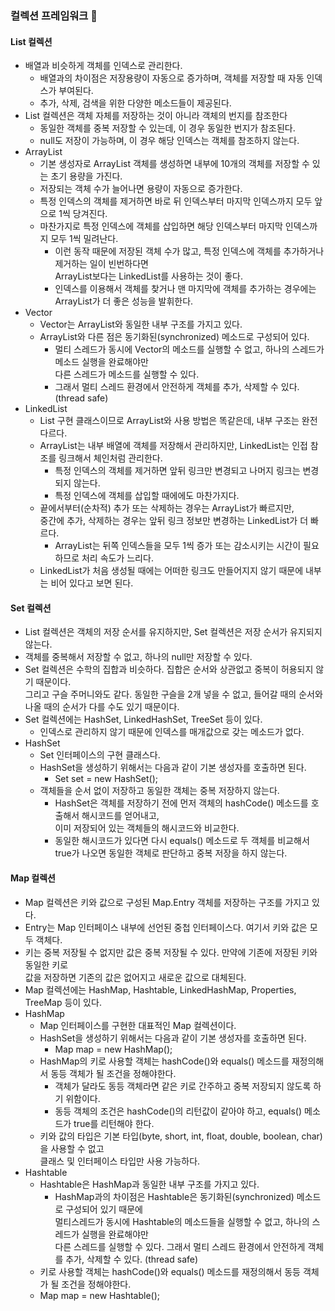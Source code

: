 ### 컬렉션 프레임워크 📝

<h4>List 컬렉션</h4>
<ul>
	<li>배열과 비슷하게 객체를 인덱스로 관리한다.
		<ul>
			<li>배열과의 차이점은 저장용량이 자동으로 증가하며, 객체를 저장할 때 자동 인덱스가 부여된다.</li>
			<li>추가, 삭제, 검색을 위한 다양한 메소드들이 제공된다.</li>
		</ul>
	</li>
	<li>List 컬렉션은 객체 자체를 저장하는 것이 아니라 객체의 번지를 참조한다
		<ul>
			<li>동일한 객체를 중복 저장할 수 있는데, 이 경우 동일한 번지가 참조된다.</li>
			<li>null도 저장이 가능하며, 이 경우 해당 인덱스는 객체를 참조하지 않는다.</li>
		</ul>
	</li>
	<li>ArrayList
		<ul>
			<li>기본 생성자로 ArrayList 객체를 생성하면 내부에 10개의 객체를 저장할 수 있는 초기 용량을 가진다.</li>
			<li>저장되는 객체 수가 늘어나면 용량이 자동으로 증가한다.</li>
			<li>특정 인덱스의 객체를 제거하면 바로 뒤 인덱스부터 마지막 인덱스까지 모두 앞으로 1씩 당겨진다.</li>
			<li>마찬가지로 특정 인덱스에 객체를 삽입하면 해당 인덱스부터 마지막 인덱스까지 모두 1씩 밀려난다.
				<ul>
					<li>이런 동작 때문에 저장된 객체 수가 많고, 특정 인덱스에 객체를 추가하거나 제거하는 일이 빈번하다면 <br>
						ArrayList보다는 LinkedList를 사용하는 것이 좋다.	
					</li>
					<li>
						인덱스를 이용해서 객체를 찾거나 맨 마지막에 객체를 추가하는 경우에는 ArrayList가 더 좋은 성능을 발휘한다.
					</li>
				</ul>
			</li>
		</ul>
	</li>
	<li>Vector
		<ul>
			<li>Vector는 ArrayList와 동일한 내부 구조를 가지고 있다.</li>
			<li>ArrayList와 다른 점은 동기화된(synchronized) 메소드로 구성되어 있다.
				<ul>
					<li>멀티 스레드가 동시에 Vector의 메소드를 실행할 수 없고, 하나의 스레드가 메소드 실행을 완료해야만<br>
						다른 스레드가 메소드를 실행할 수 있다.
					</li>
					<li>
						그래서 멀티 스레드 환경에서 안전하게 객체를 추가, 삭제할 수 있다. (thread safe)
					</li>
				</ul>
			</li>
		</ul>
	</li>
	<li>LinkedList
		<ul>
			<li>List 구현 클래스이므로 ArrayList와 사용 방법은 똑같은데, 내부 구조는 완전 다르다.</li>
			<li>ArrayList는 내부 배열에 객체를 저장해서 관리하지만, LinkedList는 인접 참조를 링크해서 체인처럼 관리한다.
				<ul>
					<li>특정 인덱스의 객체를 제거하면 앞뒤 링크만 변경되고 나머지 링크는 변경되지 않는다.</li>
					<li>특정 인덱스에 객체를 삽입할 때에에도 마찬가지다.</li>
				</ul>
			</li>
			<li>끝에서부터(순차적) 추가 또는 삭제하는 경우는 ArrayList가 빠르지만,<br>
				중간에 추가, 삭제하는 경우는 앞뒤 링크 정보만 변경하는 LinkedList가 더 빠르다.
				<ul>
					<li>ArrayList는 뒤쪽 인덱스들을 모두 1씩 증가 또는 감소시키는 시간이 필요하므로 처리 속도가 느리다.</li>
				</ul>
			</li>
			<li>LinkedList가 처음 생성될 때에는 어떠한 링크도 만들어지지 않기 때문에 내부는 비어 있다고 보면 된다.</li>
		</ul>
	</li>
</ul>

<h4>Set 컬렉션</h4>
<ul>
	<li>List 컬렉션은 객체의 저장 순서를 유지하지만, Set 컬렉션은 저장 순서가 유지되지 않는다.</li>
	<li>객체를 중복해서 저장할 수 없고, 하나의 null만 저장할 수 있다.</li>
	<li>Set 컬렉션은 수학의 집합과 비슷하다. 집합은 순서와 상관없고 중복이 허용되지 않기 때문이다.<br>
		그리고 구슬 주머니와도 같다. 동일한 구슬을 2개 넣을 수 없고, 들어갈 때의 순서와 나올 때의 순서가 다를 수도 있기 때문이다.
	</li>
	<li>Set 컬렉션에는 HashSet, LinkedHashSet, TreeSet 등이 있다.
		<ul>
			<li>인덱스로 관리하지 않기 때문에 인덱스를 매개값으로 갖는 메소드가 없다.</li>
		</ul>
	</li>
	<li>HashSet
		<ul>
			<li>Set 인터페이스의 구현 클래스다.</li>
			<li>HashSet을 생성하기 위해서는 다음과 같이 기본 생성자를 호출하면 된다.
				<ul>
					<li>Set<E> set = new HashSet<E>();</li>
				</ul>
			</li>
			<li>객체들을 순서 없이 저장하고 동일한 객체는 중복 저장하지 않는다.
				<ul>
					<li>HashSet은 객체를 저장하기 전에 먼저 객체의 hashCode() 메소드를 호출해서 해시코드를 얻어내고, <br>
						이미 저장되어 있는 객체들의 해시코드와 비교한다.
					</li>
					<li>
						동일한 해시코드가 있다면 다시 equals() 메소드로 두 객체를 비교해서 true가 나오면 동일한 객체로 판단하고 중복 저장을 하지 않는다.
					</li>
				</ul>
			</li>
		</ul>
	</li>
</ul>

<h4>Map 컬렉션</h4>
<ul>
	<li>Map 컬렉션은 키와 값으로 구성된 Map.Entry 객체를 저장하는 구조를 가지고 있다.</li>
	<li>Entry는 Map 인터페이스 내부에 선언된 중첩 인터페이스다. 여기서 키와 값은 모두 객체다.</li>
	<li>키는 중복 저장될 수 없지만 값은 중복 저장될 수 있다. 만약에 기존에 저장된 키와 동일한 키로<br>
		값을 저장하면 기존의 값은 없어지고 새로운 값으로 대체된다.
	</li>
	<li>Map 컬렉션에는 HashMap, Hashtable, LinkedHashMap, Properties, TreeMap 등이 있다.</li>
	<li>HashMap
		<ul>
			<li>Map 인터페이스를 구현한 대표적인 Map 컬렉션이다.</li>
			<li>HashSet을 생성하기 위해서는 다음과 같이 기본 생성자를 호출하면 된다.
				<ul>
					<li>Map<K, V> map = new HashMap<K, V>();</li>
				</ul>
			</li>
			<li>HashMap의 키로 사용할 객체는 hashCode()와 equals() 메소드를 재정의해서 동등 객체가 될 조건을 정해야한다.
				<ul>
					<li>객체가 달라도 동등 객체라면 같은 키로 간주하고 중복 저장되지 않도록 하기 위함이다.</li>
					<li>동등 객체의 조건은 hashCode()의 리턴값이 같아야 하고, equals() 메소드가 true를 리턴해야 한다.</li>
				</ul>
			</li>
			<li>
				키와 값의 타입은 기본 타입(byte, short, int, float, double, boolean, char)을 사용할 수 없고 <br>
				클래스 및 인터페이스 타입만 사용 가능하다.
			</li>
		</ul>
	</li>
	<li>Hashtable
		<ul>
			<li>Hashtable은 HashMap과 동일한 내부 구조를 가지고 있다.
				<ul>
					<li>
						HashMap과의 차이점은 Hashtable은 동기화된(synchronized) 메소드로 구성되어 있기 때문에 <br>
						멀티스레드가 동시에 Hashtable의 메소드들을 실행할 수 없고, 하나의 스레드가 실행을 완료해야만 <br>
						다른 스레드를 실행할 수 있다. 그래서 멀티 스레드 환경에서 안전하게 객체를 추가, 삭제할 수 있다. (thread safe)
					</li>
				</ul>
			</li>
			<li>키로 사용할 객체는 hashCode()와 equals() 메소드를 재정의해서 동등 객체가 될 조건을 정해야한다.
					<li>Map<K, V> map = new Hashtable<K, V>();</li>
				</ul>
			</li>
		</ul>
	</li>
</ul>
